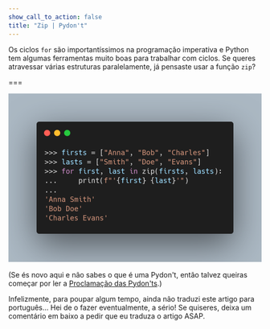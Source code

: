 ```yaml
---
show_call_to_action: false
title: "Zip | Pydon't"
---
```


Os ciclos `for` são importantíssimos na programação imperativa
e Python tem algumas ferramentas muito boas para trabalhar com ciclos.
Se queres atravessar várias estruturas paralelamente,
já pensaste usar a função `zip`?

===

![Código Python que usa `zip`.](thumbnail.png)

(Se és novo aqui e não sabes o que é uma Pydon't, então talvez queiras começar por
ler a [Proclamação das Pydon'ts][manifesto].)

Infelizmente, para poupar algum tempo, ainda não traduzi este artigo para português...
Hei de o fazer eventualmente, a sério!
Se quiseres, deixa um comentário em baixo a pedir que eu traduza o artigo ASAP.


[subscribe]: https://mathspp.com/subscribe
[manifesto]: /blog/pydonts/pydont-manifesto
[csv]: https://docs.python.org/3/library/csv.html
[pathlib]: https://docs.python.org/3/library/pathlib.html
